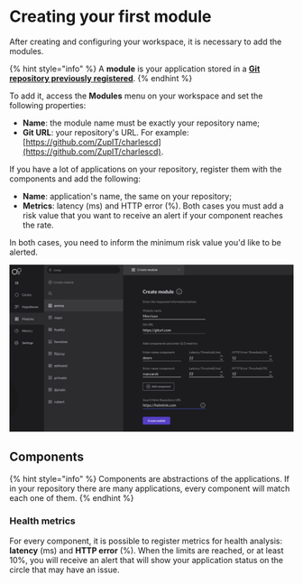 # Creating your first module

After creating and configuring your workspace, it is necessary to add the modules.

{% hint style="info" %}
A **module** is your application stored in a [**Git repository previously registered**](defining-a-workspace/github.md).
{% endhint %}

To add it, access the **Modules** menu on your workspace and set the following properties:

* **Name**: the module name must be exactly your repository name; 
* **Git URL**: your repository's URL. For example: [https://github.com/ZupIT/charlescd](https://github.com/ZupIT/charlescd).

If you have a lot of applications on your repository, register them with the components and add the following:

* **Name**: application's name, the same on your repository;
* **Metrics**: latency \(ms\) and HTTP error \(%\). Both cases you must add a risk value that you want to receive an alert if your component reaches the rate. 

In both cases, you need to inform the minimum risk value you'd like to be alerted.

![Creating a module screen](../.gitbook/assets/criac-a-o-de-modulo%20%282%29%20%281%29.png)

## Components

{% hint style="info" %}
Components are abstractions of the applications. If in your repository there are many applications, every component will match each one of them.
{% endhint %}

### Health metrics

For every component, it is possible to register metrics for health analysis: **latency** \(ms\) and **HTTP error** \(%\). When the limits are reached, or at least 10%, you will receive an alert that will show your application status on the circle that may have an issue.


